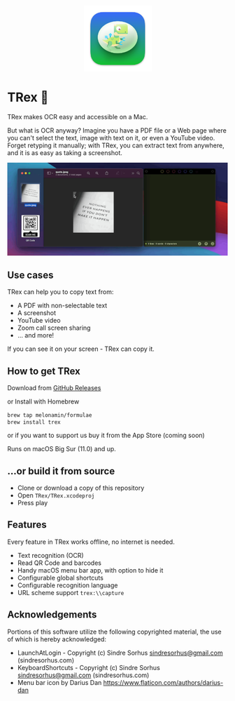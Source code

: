 <p align="center">
 <img width="155" height="150" alt="TRex Logo" src="Resources/logo.png">
</p>

# TRex 🦖

TRex makes OCR easy and accessible on a Mac. 

But what is OCR anyway? Imagine you have a PDF file or a Web page where you can't select the text, image with text on it, or even a YouTube video. Forget retyping it manually; with TRex, you can extract text from anywhere, and it is as easy as taking a screenshot.

![Demo](Resources/demo.gif)

## Use cases
TRex can help you to copy text from:
- A PDF with non-selectable text
- A screenshot
- YouTube video
- Zoom call screen sharing
- ... and more!

If you can see it on your screen - TRex can copy it.

## How to get TRex
Download from [GitHub Releases](https://github.com/amebalabs/TRex/releases)

or Install with Homebrew

```
brew tap melonamin/formulae
brew install trex
```
or if you want to support us buy it from the App Store (coming soon)

Runs on macOS Big Sur (11.0) and up.

## ...or build it from source
- Clone or download a copy of this repository
- Open `TRex/TRex.xcodeproj`
- Press play

## Features

Every feature in TRex works offline, no internet is needed.

- Text recognition (OCR)
- Read QR Code and barcodes
- Handy macOS menu bar app, with option to hide it
- Configurable global shortcuts
- Configurable recognition language
- URL scheme support `trex:\\capture`

## Acknowledgements 

Portions of this software utilize the following copyrighted material, the use of which is hereby acknowledged:
 - LaunchAtLogin - Copyright (c) Sindre Sorhus <sindresorhus@gmail.com> (sindresorhus.com)
 - KeyboardShortcuts  - Copyright (c) Sindre Sorhus <sindresorhus@gmail.com> (sindresorhus.com)
 - Menu bar icon by Darius Dan https://www.flaticon.com/authors/darius-dan 
